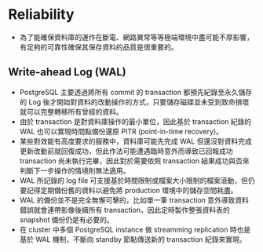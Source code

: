 # Reliability
- 為了能確保資料庫的運作在斷電、網路異常等等極端環境中盡可能不厚影響，有足夠的可靠性確保其保存資料的品質是很重要的。

## Write-ahead Log (WAL)
- PostgreSQL 主要透過將所有 commit 的 transaction 都預先紀錄至永久儲存的 Log 後才開始對資料的改動操作的方式，只要儲存磁碟並未受到致命損壞就可以完整轉移所有曾經的資料。
- 由於 transaction 是對資料庫操作的最小單位，因此基於 transaction 紀錄的 WAL 也可以實現時間點備份還原 PITR (point-in-time recovery)。
- 某些對效能有高度要求的服務中，資料庫可能先完成 WAL 但還沒對資料完成更新改動前就回復成功，但此作法可能遭遇臨時意外而導致已回報成功 transaction 尚未執行完畢，因此對於需要依照 transaction 結果成功與否來判斷下一步操作的情境則無法適用。
- WAL 所記錄的 log file 可支援基於時間限制或檔案大小限制的檔案滾動，但仍要記得定期備份舊的資料以避免將 production 環境中的儲存空間耗盡。
- WAL 的備份並不是完全無懈可擊的，比如單一筆 transaction 意外導致資料錯誤就會連帶影像後續所有 transaction，因此定時製作整張資料表的 snapshot 備份仍是有必要的。
- 在 cluster 中多個 PostgreSQL instance 做 streamming replication 時也是基於 WAL 機制，不斷向 standby 節點傳送新的 transaction 紀錄來實現。
